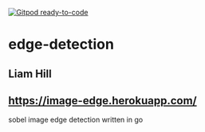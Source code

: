 [![Gitpod ready-to-code](https://img.shields.io/badge/Gitpod-ready--to--code-blue?logo=gitpod)](https://gitpod.io/#https://github.com/hillliam/edge-detection)

# edge-detection

Liam Hill
-----------------------------

## https://image-edge.herokuapp.com/

sobel image edge detection written in go
